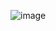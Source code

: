 ![image](https://github.com/stensil4rt/CodeBy/assets/62753044/8b4df892-1988-48fa-864e-22b5814be815)
